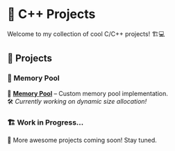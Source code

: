 # 🚀 C++ Projects  

Welcome to my collection of cool C/C++ projects! 🏗️💻  

## 📜 Projects  

### 🧠 Memory Pool  
📌 **[Memory Pool](/memory_pool_lib/README.md)** – Custom memory pool implementation.  
🛠️ *Currently working on dynamic size allocation!*  

### 🏗️ Work in Progress...  
🔧 More awesome projects coming soon! Stay tuned.  
